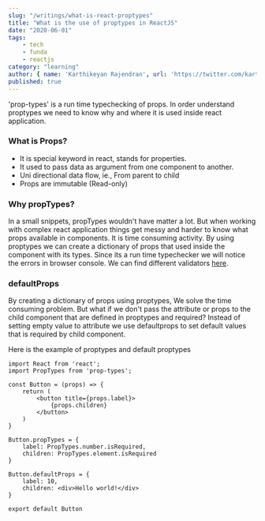 ```yaml
---
slug: "/writings/what-is-react-proptypes"
title: "What is the use of proptypes in ReactJS"
date: "2020-06-01"
tags: 
    - tech
    - funda
    - reactjs
category: "learning"
author: { name: 'Karthikeyan Rajendran', url: 'https://twitter.com/karthik_dot_js' }
published: true
---
```


'prop-types' is a run time typechecking of props. In order understand proptypes we need to know why and where it is used inside react application. 

### What is Props?
- It is special keyword in react, stands for properties. 
- It used to pass data as argument from one component to another.
- Uni directional data flow, ie., From parent to child
- Props are immutable (Read-only)

### Why propTypes?
In a small snippets, propTypes wouldn't have matter a lot. But when working with complex react application things get messy and harder to know what props available in components. It is time consuming activity. By using proptypes we can create a dictionary of props that used inside the component with its types. Since its a run time typechecker we will notice the errors in browser console. We can find different validators [here](https://reactjs.org/docs/typechecking-with-proptypes.html#proptypes). 

### defaultProps
By creating a dictionary of props using proptypes, We solve the time consuming problem. But what if we don't pass the attribute or props to the child component that are defined in proptypes and required? Instead of setting empty value to attribute we use defaultprops to set default values that is required by child component.

Here is the example of proptypes and default proptypes
```
import React from 'react';
import PropTypes from 'prop-types';

const Button = (props) => {
    return (
        <button title={props.label}>
            {props.children}
        </button>
    )
}

Button.propTypes = {
    label: PropTypes.number.isRequired,
    children: PropTypes.element.isRequired
}

Button.defaultProps = {
    label: 10,
    children: <div>Hello world!</div>
}

export default Button
```





